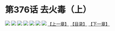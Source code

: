 # 第376话 去火毒（上）
![](https://mhpic.xiaomingtaiji.net/comic/D/斗破苍穹拆分版/376话/1.jpg-zymk.middle.webp)
![](https://mhpic.xiaomingtaiji.net/comic/D/斗破苍穹拆分版/376话/2.jpg-zymk.middle.webp)
![](https://mhpic.xiaomingtaiji.net/comic/D/斗破苍穹拆分版/376话/3.jpg-zymk.middle.webp)
![](https://mhpic.xiaomingtaiji.net/comic/D/斗破苍穹拆分版/376话/4.jpg-zymk.middle.webp)
![](https://mhpic.xiaomingtaiji.net/comic/D/斗破苍穹拆分版/376话/5.jpg-zymk.middle.webp)
![](https://mhpic.xiaomingtaiji.net/comic/D/斗破苍穹拆分版/376话/6.jpg-zymk.middle.webp)
![](https://mhpic.xiaomingtaiji.net/comic/D/斗破苍穹拆分版/376话/7.jpg-zymk.middle.webp)
[【上一章】](./375.md)
[【目录】](./README.md)
[【下一章】](./377.md)
